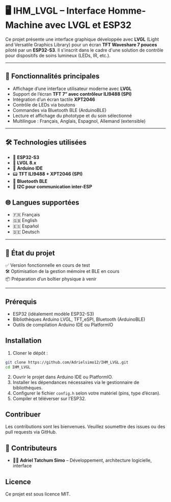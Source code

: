 
# 🖥️ IHM_LVGL – Interface Homme-Machine avec LVGL et ESP32

Ce projet présente une interface graphique développée avec **LVGL** (Light and Versatile Graphics Library) pour un écran **TFT Waveshare 7 pouces** piloté par un **ESP32-S3**. Il s'inscrit dans le cadre d'une solution de contrôle pour dispositifs de soins lumineux (LEDs, IR, etc.).

---

## 🚀 Fonctionnalités principales

- Affichage d’une interface utilisateur moderne avec **LVGL**
- Support de l’écran **TFT 7” avec contrôleur ILI9488 (SPI)**
- Intégration d’un écran tactile **XPT2046**
- Contrôle de LEDs via boutons
- Commandes via Bluetooth BLE (ArduinoBLE)
- Lecture et affichage du phototype et du soin sélectionné
- Multilingue : Français, Anglais, Espagnol, Allemand (extensible)

---

## 🛠️ Technologies utilisées

- 🧠 **ESP32-S3**
- 🎨 **LVGL 8.x**
- 🔌 **Arduino IDE**
- 📟 **TFT ILI9488 + XPT2046 (SPI)**
- 📡 **Bluetooth BLE**
- 📁 **I2C pour communication inter-ESP**

## 🌐 Langues supportées

- 🇫🇷 Français
- 🇬🇧 English
- 🇪🇸 Español
- 🇩🇪 Deutsch

---

## 📅 État du projet

✅ Version fonctionnelle en cours de test  
🛠️ Optimisation de la gestion mémoire et BLE en cours  
📦 Préparation d’un boîtier physique à venir

---

## Prérequis

* ESP32 (idéalement modèle ESP32-S3)
* Bibliothèques Arduino LVGL, TFT\_eSPI, Bluetooth (ArduinoBLE)
* Outils de compilation Arduino IDE ou PlatformIO

## Installation

1. Cloner le dépôt :

```bash
git clone https://github.com/Adrielsimo12/IHM_LVGL.git
cd IHM_LVGL
```

2. Ouvrir le projet dans Arduino IDE ou PlatformIO.
3. Installer les dépendances nécessaires via le gestionnaire de bibliothèques.
4. Configurer le fichier `config.h` selon votre matériel (pins, type d’écran).
5. Compiler et téléverser sur l’ESP32.

## Contribuer

Les contributions sont les bienvenues. Veuillez soumettre des issues ou des pull requests via GitHub.

## 🤝 Contributeurs

- 👨‍💻 **Adriel Tatchum Simo** – Développement, architecture logicielle, interface

## Licence

Ce projet est sous licence MIT.



